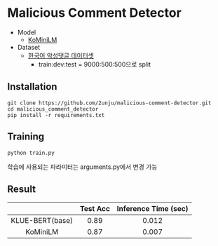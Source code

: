 # Malicious Comment Detector
- Model
    - [KoMiniLM](https://github.com/KLUE-benchmark/KLUE](https://github.com/BM-K/KoMiniLM))
- Dataset
    - [한국어 악성댓글 데이터셋](https://github.com/ZIZUN/korean-malicious-comments-dataset)
      - train:dev:test = 9000:500:500으로 split
      
## Installation
```shell
git clone https://github.com/2unju/malicious-comment-detector.git
cd malicious_comment_detector
pip install -r requirements.txt
```

## Training
```shell
python train.py
```

학습에 사용되는 파라미터는 arguments.py에서 변경 가능

## Result
||Test Acc|Inference Time (sec)|  
|:---:|:---:|:---:|
|KLUE-BERT(base)|0.89|0.012|
|KoMiniLM|0.87|0.007|
